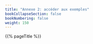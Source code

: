 ```yaml
---
title: "Annexe 2: accéder aux exemples"
bookCollapseSection: false
bookNumbering: false
weight: 150
---
```


{{% pageTitle %}}
